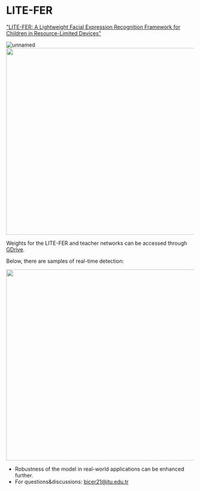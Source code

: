 # LITE-FER
["LITE-FER: A Lightweight Facial Expression Recognition Framework for Children in Resource-Limited Devices"](doi.org/10.1109/FG59268.2024.10581970)

![unnamed](https://github.com/user-attachments/assets/b8385a43-0d88-47af-9fb1-60e962a5df29)
<img src=https://github.com/erhanbicerr/LITE-FER/assets/54547996/24485782-45ff-41c7-82b5-1e835175fce9 width="600" height="500" />

Weights for the LITE-FER and teacher networks can be accessed through [GDrive](https://drive.google.com/drive/folders/1oOKHnhOGpSt7WX4X0lhIpixc2428JX-y?usp=sharing). 

Below, there are samples of real-time detection:

<img src="https://github.com/user-attachments/assets/d8dd3390-5100-43c5-879e-6faf6517d309" width="512">



- Robustness of the model in real-world applications can be enhanced further.
- For questions&discussions: bicer21@itu.edu.tr

